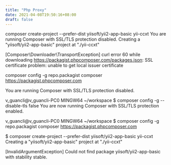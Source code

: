 ```yaml
---
title: "Php Proxy"
date: 2021-04-08T19:50:16+08:00
draft: false
---
```


composer create-project --prefer-dist yiisoft/yii2-app-basic yii-ccxt
You are running Composer with SSL/TLS protection disabled.
Creating a "yiisoft/yii2-app-basic" project at "./yii-ccxt"


  [Composer\Downloader\TransportException]
  curl error 60 while downloading https://packagist.phpcomposer.com/packages.json: SSL certificate problem: unable to get local issuer certificate


  composer config -g repo.packagist composer https://packagist.phpcomposer.com 

You are running Composer with SSL/TLS protection disabled.

v_guancli@v_guancli-PC0 MINGW64 ~/workspace
$ composer config -g -- disable-tls false
You are now running Composer with SSL/TLS protection enabled.

v_guancli@v_guancli-PC0 MINGW64 ~/workspace
$ composer config -g repo.packagist composer https://packagist.phpcomposer.com 

$ composer create-project --prefer-dist yiisoft/yii2-app-basic yii-ccxt
Creating a "yiisoft/yii2-app-basic" project at "./yii-ccxt"


  [InvalidArgumentException]
  Could not find package yiisoft/yii2-app-basic with stability stable.